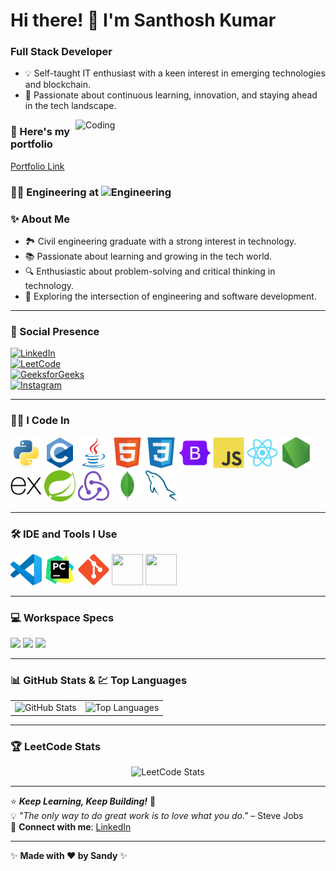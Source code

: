 # Hi there! 👋 I'm Santhosh Kumar  
### Full Stack Developer  

- 💡 Self-taught IT enthusiast with a keen interest in emerging technologies and blockchain.  
- 🌟 Passionate about continuous learning, innovation, and staying ahead in the tech landscape.  

<img align="right" alt="Coding" width="400" src="https://github.com/user-attachments/assets/f78214f9-f0af-47c2-a26d-4d24877c358d">


### 🔬 Here's my portfolio  
[Portfolio Link](#) <!-- Replace # with your actual portfolio link once it's ready -->  

### 👨‍🎓 Engineering at  <img src="https://github.com/user-attachments/assets/3d7e545b-9ffd-4eae-b7a7-942e8cfac1b9" alt="Engineering" width="100" />  

### ✨ About Me  
- 🏞 Civil engineering graduate with a strong interest in technology.  
- 📚 Passionate about learning and growing in the tech world.  
- 🔍 Enthusiastic about problem-solving and critical thinking in technology.  
- 🚀 Exploring the intersection of engineering and software development.  

---

### 👤 Social Presence  
[![LinkedIn](https://img.shields.io/badge/LinkedIn-%230077B5.svg?&style=for-the-badge&logo=linkedin&logoColor=white)](https://www.linkedin.com/in/santhoshkumarm-baofficial/)  
[![LeetCode](https://img.shields.io/badge/LeetCode-%23FFA116.svg?&style=for-the-badge&logo=leetcode&logoColor=black)](https://leetcode.com/u/Santhosh0520/)  
[![GeeksforGeeks](https://img.shields.io/badge/GeeksforGeeks-%2300C853.svg?&style=for-the-badge&logo=geeksforgeeks&logoColor=white)](https://www.geeksforgeeks.org/user/santhoscxr6)  
[![Instagram](https://img.shields.io/badge/Instagram-%23E4405F.svg?&style=for-the-badge&logo=instagram&logoColor=white)](#)  

---

### 🧑‍💻 I Code In  

<p align="left">
  <img src="https://raw.githubusercontent.com/devicons/devicon/master/icons/python/python-original.svg" width="50" height="50"/>
  <img src="https://raw.githubusercontent.com/devicons/devicon/master/icons/c/c-original.svg" width="50" height="50"/>
  <img src="https://raw.githubusercontent.com/devicons/devicon/master/icons/java/java-original.svg" width="50" height="50"/>
  <img src="https://raw.githubusercontent.com/devicons/devicon/master/icons/html5/html5-original.svg" width="50" height="50"/>
  <img src="https://raw.githubusercontent.com/devicons/devicon/master/icons/css3/css3-original.svg" width="50" height="50"/>
  <img src="https://raw.githubusercontent.com/devicons/devicon/master/icons/bootstrap/bootstrap-original.svg" width="50" height="50"/>
  <img src="https://raw.githubusercontent.com/devicons/devicon/master/icons/javascript/javascript-original.svg" width="50" height="50"/>
  <img src="https://raw.githubusercontent.com/devicons/devicon/master/icons/react/react-original.svg" width="50" height="50"/>
  <img src="https://raw.githubusercontent.com/devicons/devicon/master/icons/nodejs/nodejs-original.svg" width="50" height="50"/>
  <img src="https://raw.githubusercontent.com/devicons/devicon/master/icons/express/express-original.svg" width="50" height="50"/>
  <img src="https://raw.githubusercontent.com/devicons/devicon/master/icons/spring/spring-original.svg" width="50" height="50"/>
  <img src="https://raw.githubusercontent.com/devicons/devicon/master/icons/redux/redux-original.svg" width="50" height="50"/>
  <img src="https://raw.githubusercontent.com/devicons/devicon/master/icons/mongodb/mongodb-original.svg" width="50" height="50"/>
  <img src="https://raw.githubusercontent.com/devicons/devicon/master/icons/mysql/mysql-original.svg" width="50" height="50"/>
</p>

---

### 🛠 IDE and Tools I Use  

<p align="left">
  <img src="https://raw.githubusercontent.com/devicons/devicon/master/icons/vscode/vscode-original.svg" width="50" height="50"/>
  <img src="https://raw.githubusercontent.com/devicons/devicon/master/icons/pycharm/pycharm-original.svg" width="50" height="50"/>
  <img src="https://raw.githubusercontent.com/devicons/devicon/master/icons/git/git-original.svg" width="50" height="50"/>
  <img src="https://upload.wikimedia.org/wikipedia/commons/e/e9/Notion-logo.svg" width="50" height="50"/>
  <img src="https://upload.wikimedia.org/wikipedia/commons/0/04/ChatGPT_logo.svg" width="50" height="50"/>
</p>

---

### 💻 Workspace Specs  

<p>
  <img src="https://img.shields.io/badge/Windows%2011-0078D7?style=for-the-badge&logo=windows&logoColor=white"/>
  <img src="https://img.shields.io/badge/NVIDIA-RTX%203060-76B900?style=for-the-badge&logo=nvidia&logoColor=white"/>
  <img src="https://img.shields.io/badge/AMD%20Ryzen%207%205800H-ED1C24?style=for-the-badge&logo=amd&logoColor=white"/>
</p>

---
### 📊 GitHub Stats & 💹 Top Languages  

<table>
  <tr>
    <td>
      <img src="https://github-readme-stats.vercel.app/api?username=SanthoshKumarM-0520&show_icons=true&theme=light&count_private=true" alt="GitHub Stats"/>
    </td>
    <td>
      <img src="https://github-readme-stats.vercel.app/api/top-langs/?username=SanthoshKumarM-0520&layout=compact&theme=light" alt="Top Languages"/>
    </td>
  </tr>
</table>

---

### 🏆 LeetCode Stats  
<p align="center">
  <img src="https://leetcard.jacoblin.cool/Santhosh0520?theme=light&font=Marcellus&ext=heatmap" alt="LeetCode Stats"/>
</p>

---

⭐️ **_Keep Learning, Keep Building!_** 🚀  
💡 _"The only way to do great work is to love what you do."_ – Steve Jobs  
🔗 **Connect with me**: [LinkedIn](https://www.linkedin.com/in/santhoshkumarm-baofficial/) 

---
  
✨ **Made with ❤️ by Sandy** ✨



